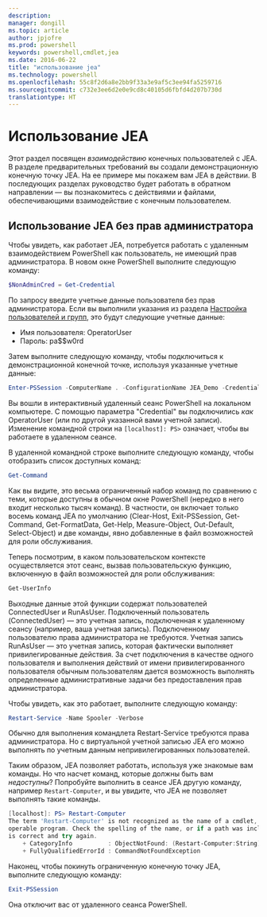 ```yaml
---
description: 
manager: dongill
ms.topic: article
author: jpjofre
ms.prod: powershell
keywords: powershell,cmdlet,jea
ms.date: 2016-06-22
title: "использование jea"
ms.technology: powershell
ms.openlocfilehash: 55c8f2d6a8e2bb9f33a3e9af5c3ee94fa5259716
ms.sourcegitcommit: c732e3ee6d2e0e9cd8c40105d6fbfd4d207b730d
translationtype: HT
---
```

# <a name="using-jea"></a>Использование JEA
Этот раздел посвящен *взаимодействию* конечных пользователей с JEA.
В разделе предварительных требований вы создали демонстрационную конечную точку JEA.
На ее примере мы покажем вам JEA в действии.
В последующих разделах руководство будет работать в обратном направлении — вы познакомитесь с действиями и файлами, обеспечивающими взаимодействие с конечным пользователем.

## <a name="using-jea-as-a-non-administrator"></a>Использование JEA без прав администратора
Чтобы увидеть, как работает JEA, потребуется работать с удаленным взаимодействием PowerShell как пользователь, не имеющий прав администратора.
В новом окне PowerShell выполните следующую команду:   

```PowerShell
$NonAdminCred = Get-Credential
```

По запросу введите учетные данные пользователя без прав администратора.
Если вы выполнили указания из раздела [Настройка пользователей и групп](creating-a-domain-controller.md#set-up-users-and-groups), это будут следующие учетные данные:
-   Имя пользователя: OperatorUser
-   Пароль: pa$$w0rd

Затем выполните следующую команду, чтобы подключиться к демонстрационной конечной точке, используя указанные учетные данные:

```PowerShell
Enter-PSSession -ComputerName . -ConfigurationName JEA_Demo -Credential $NonAdminCred
```

Вы вошли в интерактивный удаленный сеанс PowerShell на локальном компьютере.
С помощью параметра "Credential" вы подключились *как* OperatorUser (или по другой указанной вами учетной записи).
Изменение командной строки на `[localhost]: PS>` означает, чтобы вы работаете в удаленном сеансе.  

В удаленной командной строке выполните следующую команду, чтобы отобразить список доступных команд:

```PowerShell
Get-Command
```

Как вы видите, это весьма ограниченный набор команд по сравнению с теми, которые доступны в обычном окне PowerShell (нередко в него входит несколько тысяч команд).
В частности, он включает только восемь команд JEA по умолчанию (Clear-Host, Exit-PSSession, Get-Command, Get-FormatData, Get-Help, Measure-Object, Out-Default, Select-Object) и две команды, явно добавленные в файл возможностей для роли обслуживания.

Теперь посмотрим, в каком пользовательском контексте осуществляется этот сеанс, вызвав пользовательскую функцию, включенную в файл возможностей для роли обслуживания:

```PowerShell
Get-UserInfo
```

Выходные данные этой функции содержат пользователей ConnectedUser и RunAsUser.
Подключенный пользователь (ConnectedUser) — это учетная запись, подключенная к удаленному сеансу (например, ваша учетная запись).
Подключенному пользователю права администратора не требуются.
Учетная запись RunAsUser — это учетная запись, которая фактически выполняет привилегированные действия.
За счет подключения в качестве одного пользователя и выполнения действий от имени привилегированного пользователя обычным пользователям дается возможность выполнять определенные административные задачи без предоставления прав администратора.

Чтобы увидеть, как это работает, выполните следующую команду:

```PowerShell
Restart-Service -Name Spooler -Verbose
```

Обычно для выполнения командлета Restart-Service требуются права администратора.
Но с виртуальной учетной записью JEA его можно выполнять по учетным данным непривилегированных пользователей.

Таким образом, JEA позволяет работать, используя уже знакомые вам команды.
Но что насчет команд, которые должны быть вам *недоступны*?
Попробуйте выполнить в сеансе JEA другую команду, например `Restart-Computer`, и вы увидите, что JEA не позволяет выполнять такие команды.

```PowerShell
[localhost]: PS> Restart-Computer
The term 'Restart-Computer' is not recognized as the name of a cmdlet, function, script file, or
operable program. Check the spelling of the name, or if a path was included, verify that the path
is correct and try again.
    + CategoryInfo          : ObjectNotFound: (Restart-Computer:String) [], CommandNotFoundException
    + FullyQualifiedErrorId : CommandNotFoundException
```

Наконец, чтобы покинуть ограниченную конечную точку JEA, выполните следующую команду:

```PowerShell
Exit-PSSession
```

Она отключит вас от удаленного сеанса PowerShell.


